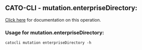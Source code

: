 
## CATO-CLI - mutation.enterpriseDirectory:
[Click here](https://api.catonetworks.com/documentation/#mutation-enterpriseDirectory) for documentation on this operation.

### Usage for mutation.enterpriseDirectory:

`catocli mutation enterpriseDirectory -h`
